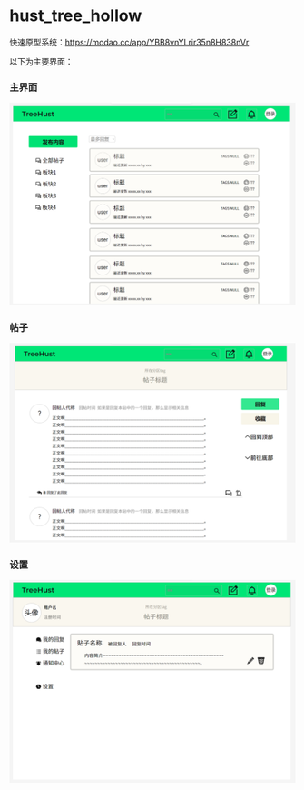 # hust_tree_hollow

快速原型系统：https://modao.cc/app/YBB8vnYLrir35n8H838nVr

以下为主要界面：

### 主界面
![](./icon/main.png)

### 帖子
![](./icon/post.png)

### 设置
![](./icon/settings.png)
